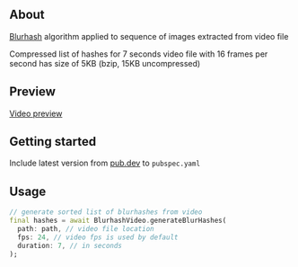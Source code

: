## About
[Blurhash](https://github.com/woltapp/blurhash/) algorithm applied to sequence of images extracted from video file

Compressed list of hashes for 7 seconds video file with 16 frames per second has size of 5KB (bzip, 15KB uncompressed)

## Preview
[Video preview](https://user-images.githubusercontent.com/21260939/209480508-4a372ae0-c4d5-4d92-82e8-305bea7838e4.mp4)

## Getting started

Include latest version from [pub.dev](https://pub.dev/packages/blurhash_video) to `pubspec.yaml`

## Usage

```dart
// generate sorted list of blurhashes from video 
final hashes = await BlurhashVideo.generateBlurHashes(
  path: path, // video file location 
  fps: 24, // video fps is used by default
  duration: 7, // in seconds
);
```
